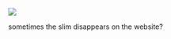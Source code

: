 ![](https://opengraph.githubassets.com/bdb1cc1d59094ae8d0879e24c0038051c82fd6a582db9bce68aaa8c3ff69ad04/TayIorRobinson/nb)


sometimes the slim disappears on the website?

